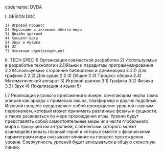 code name: DVDA


I. DESIGN DOC

	1) Игровой процесс
	2) Персонажи и активные обекты мира
	3) Дизайн уровней
	4) Концепт-арты
	5) Звук и музыка
	6) UI
	7) Основная идея(концепция)

II. TECH SPEC
	1) Организация совместной разработки
	2) Используемые в разработке технологии
		2.1)Языки и парадигмы программмирования
		2.2)Используемые сторонние библиотеки и фреймворки
			2.2.1) Для графики
			2.2.2) Для аудио
			2.2.3) Общие
		2.3) Процесс сборки
		2.4) Математический аппарат
	3)	Игровой движок
		3.1) Графика
		3.2) Физика
		3.3) Звук
	4) Локализация и языки
	5) 

 

I.7
	Реализация игрового приложения в жанре, сочетающим черты таких жанров как аркада с примесью экшна, платформер и других подобных. Игровой процесс представляет собой прохождение уровней главным персонажем, который может принимать различные формы и сущности, а также развиваться по мере прохождения игры. Уровни будут представлять собой самостоятельные миры или части глобального мира с присущей им энтропией, с объектами которого может взаимодействовать главный герой и которые вместе с физическими параметрами мира оказывают влияние на процесс прохождения уровня. Совокупность уровней будет вписываться в общую сюжетную линию.